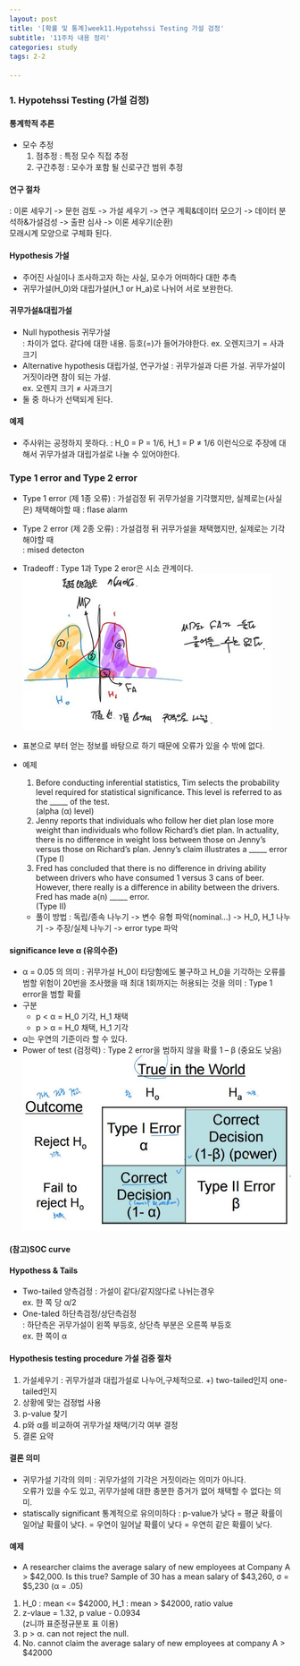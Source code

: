 ```yaml
---
layout: post
title: '[확률 및 통계]week11.Hypotehssi Testing 가설 검정'
subtitle: '11주차 내용 정리'
categories: study
tags: 2-2

---
```


### 1. Hypotehssi Testing (가설 검정)
#### 통계학적 추론
* 모수 추정
    1. 점추정 : 특정 모수 직접 추정
    2. 구간추정 : 모수가 포함 될 신로구간 범위 추정
#### 연구 절차
: 이론 세우기 -> 문헌 검토 -> 가설 세우기 -> 연구 계획&데이터 모으기 -> 데이터 분석하&가설검성 -> 출판 심사 -> 이론 세우기(순환)  
모래시계 모양으로 구체화 된다.
#### Hypothesis 가설
* 주어진 사실이나 조사하고자 하는 사실, 모수가 어떠하다 대한 추측  
* 귀무가설(H_0)와 대립가설(H_1 or H_a)로 나뉘어 서로 보완한다.
#### 귀무가설&대립가설
* Null hypothesis 귀무가설  
: 차이가 없다. 같다에 대한 내용. 등호(=)가 들어가야한다.
ex. 오렌지크기 = 사과크기
* Alternative hypothesis 대립가설, 연구가설
: 귀무가설과 다른 가설. 귀무가설이 거짓이라면 참이 되는 가설.  
ex. 오렌지 크기 ≠ 사과크기  
* 둘 중 하나가 선택되게 된다.
#### 예제
* 주사위는 공정하지 못하다.
: H_0 = P = 1/6, H_1 = P ≠ 1/6
이런식으로 주장에 대해서 귀무가설과 대립가설로 나눌 수 있어야한다.

### Type 1 error and Type 2 error
* Type 1 error (제 1종 오류)
: 가설검정 뒤 귀무가설을 기각했지만, 실제로는(사실은) 채택해야할 때
: flase alarm  

* Type 2 error (제 2종 오류)
: 가설검정 뒤 귀무가설을 채택했지만, 실제로는 기각해야할 때  
: mised detecton  
* Tradeoff
: Type 1과 Type 2 eror은 시소 관계이다.
![tradeoff](/assets/img/tradeoff.JPG)  
* 표본으로 부터 얻는 정보를 바탕으로 하기 때문에 오류가 있을 수 밖에 없다.

* 예제
    1. Before conducting inferential statistics, Tim selects the 
probability level required for statistical significance. 
This level is referred to as the _____ of the test.  
(alpha (α) level)
    2. Jenny reports that individuals who follow her diet plan 
lose more weight than individuals who follow Richard’s 
diet plan. In actuality, there is no difference in weight 
loss between those on Jenny’s versus those on 
Richard’s plan. Jenny’s claim illustrates a _____ error  
(Type I)
    3. Fred has concluded that there is no difference in 
driving ability between drivers who have consumed 1 
versus 3 cans of beer. However, there really is a 
difference in ability between the drivers. Fred has 
made a(n) _____ error.  
(Type II)
    * 풀이 방법
    : 독립/종속 나누기 -> 변수 유형 파악(nominal...) -> H_0, H_1 나누기 -> 주장/실제 나누기 -> error type 파악

#### significance leve α (유의수준)
* α = 0.05 의 의미
: 귀무가설 H_0이 타당함에도 불구하고 H_0을 기각하는 오류를 범할 위험이 20번을 조사했을 때 최대 1회까지는 허용되는 것을 의미
: Type 1 error을 범할 확률
* 구분
    * p < α = H_0 기각, H_1 채택
    * p > α = H_0 채택, H_1 기각
* α는 우연의 기준이라 할 수 있다.
* Power of test (검정력)
: Type 2 error을 범하지 않을 확률 1 – β
(중요도 낮음)
![Decision](/assets/img/decision.JPG)

#### (참고)SOC curve

#### Hypothess & Tails
* Two-tailed 양측검정
: 가설이 같다/같지않다로 나뉘는경우  
ex. 한 쪽 당 α/2
* One-taled 하단측검정/상단측검정  
: 하단측은 귀무가설이 왼쪽 부등호, 상단측 부분은 오른쪽 부등호  
ex. 한 쪽이 α
#### Hypothesis testing procedure 가설 검증 절차
1. 가설세우기
: 귀무가설과 대립가설로 나누어,구체적으로. +) two-tailed인지 one-tailed인지
2. 상황에 맞는 검정법 사용
3. p-value 찾기
4. p와 α를 비교하여 귀무가설 채택/기각 여부 결정
5. 결론 요약

#### 결론 의미
* 귀무가설 기각의 의미 
: 귀무가설의 기각은 거짓이라는 의미가 아니다.  
    오류가 있을 수도 있고, 귀무가설에 대한 충분한 증거가 없어 채택할 수 없다는 의미.
* statiscally significant 통계적으로 유의미하다
: p-value가 낮다 = 평균 확률이 일어날 확률이 낮다. = 우연이 일어날 확률이 낮다 = 우연히 같은 확률이 낮다.

#### 예제
* A researcher claims the average salary of new employees at Company A > $42,000. Is this true?   Sample of 30 has a mean salary of $43,260, σ = $5,230 (α = .05)

1. H_0 : mean <= $42000, H_1 : mean > $42000, ratio value
2. z-vlaue = 1.32, p value - 0.0934  
(z니까 표준정규분포 표 이용)
3. p > α. can not reject the null.
4. No. cannot claim the average salary of new employees at company A > $42000
